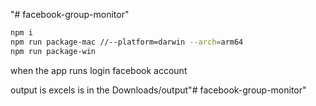 "# facebook-group-monitor" 
```bash
npm i 
npm run package-mac //--platform=darwin --arch=arm64
npm run package-win
```


when the app runs login facebook account 

output is excels is in the Downloads/output"# facebook-group-monitor" 

